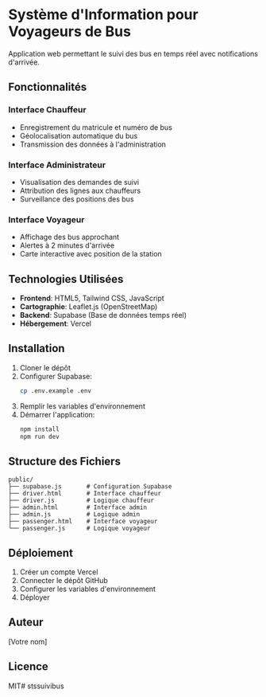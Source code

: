 # Système d'Information pour Voyageurs de Bus

Application web permettant le suivi des bus en temps réel avec notifications d'arrivée.

## Fonctionnalités

### Interface Chauffeur
- Enregistrement du matricule et numéro de bus
- Géolocalisation automatique du bus
- Transmission des données à l'administration

### Interface Administrateur
- Visualisation des demandes de suivi
- Attribution des lignes aux chauffeurs
- Surveillance des positions des bus

### Interface Voyageur
- Affichage des bus approchant
- Alertes à 2 minutes d'arrivée
- Carte interactive avec position de la station

## Technologies Utilisées

- **Frontend**: HTML5, Tailwind CSS, JavaScript
- **Cartographie**: Leaflet.js (OpenStreetMap)
- **Backend**: Supabase (Base de données temps réel)
- **Hébergement**: Vercel

## Installation

1. Cloner le dépôt
2. Configurer Supabase:
   ```bash
   cp .env.example .env
   ```
3. Remplir les variables d'environnement
4. Démarrer l'application:
   ```bash
   npm install
   npm run dev
   ```

## Structure des Fichiers

```
public/
├── supabase.js       # Configuration Supabase
├── driver.html       # Interface chauffeur
├── driver.js         # Logique chauffeur
├── admin.html        # Interface admin
├── admin.js          # Logique admin
├── passenger.html    # Interface voyageur
└── passenger.js      # Logique voyageur
```

## Déploiement

1. Créer un compte Vercel
2. Connecter le dépôt GitHub
3. Configurer les variables d'environnement
4. Déployer

## Auteur
[Votre nom]

## Licence
MIT#   s t s s u i v i b u s  
 